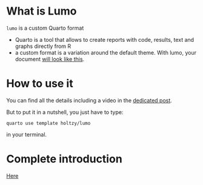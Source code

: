 # What is Lumo

`lumo` is a custom Quarto format

- Quarto is a tool that allows to create reports with code, results, text and graphs directly from R
- a custom format is a variation around the default theme. With lumo, your document [will look like this](https://holtzy.github.io/lumo/template.html).


# How to use it

You can find all the details including a video in the [dedicated post](https://www.productive-r-workflow.com/r/bonus/lumo-quarto-template).

But to put it in a nutshell, you just have to type:

```
quarto use template holtzy/lumo
```

in your terminal.



# Complete introduction
[Here](https://www.productive-r-workflow.com/r/bonus/lumo-quarto-template)
